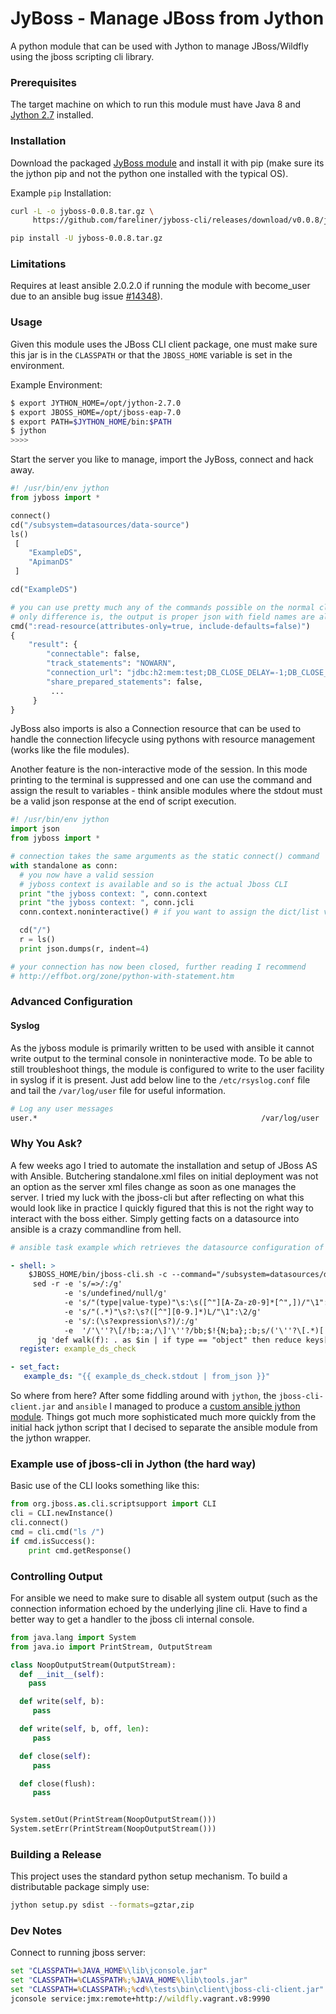 # JyBoss - Manage JBoss from Jython

A python module that can be used with Jython to manage JBoss/Wildfly using the jboss scripting cli library.    

### Prerequisites

The target machine on which to run this module must have Java 8 and [Jython 2.7](http://www.jython.org/downloads.html) installed.

### Installation

Download the packaged [JyBoss module](https://github.com/fareliner/jyboss-cli/releases/latest) and install it with pip (make sure its the jython pip and not the python one installed with the typical OS).

Example `pip` Installation:

```sh
curl -L -o jyboss-0.0.8.tar.gz \
     https://github.com/fareliner/jyboss-cli/releases/download/v0.0.8/jyboss-0.0.8.tar.gz

pip install -U jyboss-0.0.8.tar.gz
```

### Limitations

Requires at least ansible 2.0.2.0 if running the module with become_user due to an ansible bug issue [#14348](https://github.com/ansible/ansible/issues/14348)).

### Usage

Given this module uses the JBoss CLI client package, one must make sure this jar is in the `CLASSPATH` or that the `JBOSS_HOME` variable is set in the environment.

Example Environment:

```sh
$ export JYTHON_HOME=/opt/jython-2.7.0
$ export JBOSS_HOME=/opt/jboss-eap-7.0
$ export PATH=$JYTHON_HOME/bin:$PATH
$ jython
>>>>
```

Start the server you like to manage, import the JyBoss, connect and hack away.


```py
#! /usr/bin/env jython
from jyboss import *

connect()
cd("/subsystem=datasources/data-source")
ls()
 [
    "ExampleDS",
    "ApimanDS"
 ]

cd("ExampleDS")

# you can use pretty much any of the commands possible on the normal cli
# only difference is, the output is proper json with field names are also valid in YAML
cmd(":read-resource(attributes-only=true, include-defaults=false)")
{
    "result": {
        "connectable": false,
        "track_statements": "NOWARN",
        "connection_url": "jdbc:h2:mem:test;DB_CLOSE_DELAY=-1;DB_CLOSE_ON_EXIT=FALSE",
        "share_prepared_statements": false,
         ...
     }
}

```

JyBoss also imports is also a Connection resource that can be used to handle the connection lifecycle using pythons with resource management (works like the file modules).

Another feature is the non-interactive mode of the session. In this mode printing to the terminal is suppressed and one can use the command and assign the result to variables - think ansible modules where the stdout must be a valid json response at the end of script execution.

```py
#! /usr/bin/env jython
import json
from jyboss import *

# connection takes the same arguments as the static connect() command
with standalone as conn:  
  # you now have a valid session
  # jyboss context is available and so is the actual Jboss CLI
  print "the jyboss context: ", conn.context
  print "the jyboss context: ", conn.jcli
  conn.context.noninteractive() # if you want to assign the dict/list values of the commands to variables

  cd("/")
  r = ls()
  print json.dumps(r, indent=4)

# your connection has now been closed, further reading I recommend
# http://effbot.org/zone/python-with-statement.htm
```
### Advanced Configuration

#### Syslog

As the jyboss module is primarily written to be used with ansible it cannot write output to the terminal console in noninteractive mode. To be able to still troubleshoot things, the module is configured to write to the user facility in syslog if it is present. Just add below line to the `/etc/rsyslog.conf` file and tail the `/var/log/user` file for useful information.

```sh
# Log any user messages
user.*                                                  /var/log/user
```


### Why You Ask?

A few weeks ago I tried to automate the installation and setup of JBoss AS with Ansible. Butchering standalone.xml files on initial deployment was not an option as the server xml files change as soon as one manages the server. I tried my luck with the jboss-cli but after reflecting on what this would look like in practice I quickly figured that this is not the right way to interact with the boss either. Simply getting facts on a datasource into ansible is a crazy commandline from hell.  

```yaml
# ansible task example which retrieves the datasource configuration of ExampleDS and makes the details available as facts.

- shell: >
    $JBOSS_HOME/bin/jboss-cli.sh -c --command="/subsystem=datasources/data-source=ExampleDS:read-resource(include-defaults=false, include-runtime=true, recursive=true)" | \
     sed -r -e 's/=>/:/g'
            -e 's/undefined/null/g'
            -e 's/"(type|value-type)"\s:\s([^"][A-Za-z0-9]*[^",])/"\1":"\2"/g'
            -e 's/"(.*)"\s?:\s?([^"][0-9.]*)L/"\1":\2/g'
            -e 's/:(\s?expression\s?)/:/g'
            -e  '/'\''?\[/!b;:a;/\]'\''?/bb;$!{N;ba};:b;s/('\''?\[.*)[ \t\n]+(.*\]'\''?)/\1\2/;tb' |
      jq 'def walk(f): . as $in | if type == "object" then reduce keys[] as $key ( {}; . + { ($key):  ($in[$key] | walk(f)) } ) | f elif type == "array" then map( walk(f) ) | f else f end; walk( if type == "object" then with_entries( .key |= sub( "-+"; "_") ) else . end )'
  register: example_ds_check

- set_fact:
   example_ds: "{{ example_ds_check.stdout | from_json }}"
```

So where from here? After some fiddling around with `jython`, the `jboss-cli-client.jar` and `ansible` I managed to produce a [custom ansible jython module](https://github.com/fareliner/ansible-custom-jython-module). Things got much more sophisticated much more quickly from the initial hack jython script that I decised to separate the ansible module from the jython wrapper.




### Example use of jboss-cli in Jython (the hard way)

Basic use of the CLI looks something like this:

```py
from org.jboss.as.cli.scriptsupport import CLI
cli = CLI.newInstance()
cli.connect()
cmd = cli.cmd("ls /")
if cmd.isSuccess():
    print cmd.getResponse()

```

### Controlling Output

For ansible we need to make sure to disable all system output (such as the connection information echoed by the underlying jline cli. Have to find a better way to get a handler to the jboss cli internal console.

```py
from java.lang import System
from java.io import PrintStream, OutputStream

class NoopOutputStream(OutputStream):
  def __init__(self):
    pass

  def write(self, b):
     pass

  def write(self, b, off, len):
     pass

  def close(self):
     pass

  def close(flush):
     pass


System.setOut(PrintStream(NoopOutputStream()))
System.setErr(PrintStream(NoopOutputStream()))

```

### Building a Release

This project uses the standard python setup mechanism. To build a distributable package simply use:

```sh
jython setup.py sdist --formats=gztar,zip
```

### Dev Notes

Connect to running jboss server:

```cmd
set "CLASSPATH=%JAVA_HOME%\lib\jconsole.jar"
set "CLASSPATH=%CLASSPATH%;%JAVA_HOME%\lib\tools.jar"
set "CLASSPATH=%CLASSPATH%;%cd%\tests\bin\client\jboss-cli-client.jar"
jconsole service:jmx:remote+http://wildfly.vagrant.v8:9990
```